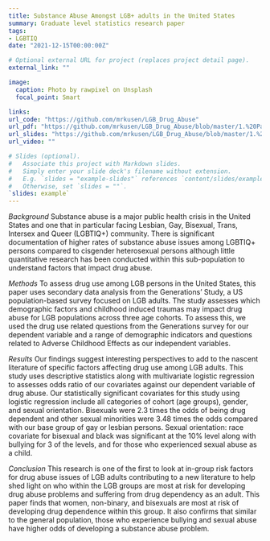 ```yaml
---
title: Substance Abuse Amongst LGB+ adults in the United States
summary: Graduate level statistics research paper
tags:
- LGBTIQ
date: "2021-12-15T00:00:00Z"

# Optional external URL for project (replaces project detail page).
external_link: ""

image:
  caption: Photo by rawpixel on Unsplash
  focal_point: Smart

links:
url_code: "https://github.com/mrkusen/LGB_Drug_Abuse"
url_pdf: "https://github.com/mrkusen/LGB_Drug_Abuse/blob/master/1.%20Paper/LGB%20drug%20abuse%20manuscript.pdf"
url_slides: "https://github.com/mrkusen/LGB_Drug_Abuse/blob/master/1.%20Paper/Semester%20Research%20Paper_Final%20Presentation_Slides.pdf"
url_video: ""

# Slides (optional).
#   Associate this project with Markdown slides.
#   Simply enter your slide deck's filename without extension.
#   E.g. `slides = "example-slides"` references `content/slides/example-slides.md`.
#   Otherwise, set `slides = ""`.
`slides: example`
---
```


*Background*
Substance abuse is a major public health crisis in the United States and one that in particular facing Lesbian, Gay, Bisexual, Trans, Intersex and Queer (LGBTIQ+) community. There is significant documentation of higher rates of substance abuse issues among LGBTIQ+ persons compared to cisgender heterosexual persons although little quantitative research has been conducted within this sub-population to understand factors that impact drug abuse. 

*Methods*
To assess drug use among LGB persons in the United States, this paper uses secondary data analysis from the Generations’ Study, a US population-based survey focused on LGB adults. The study assesses which demographic factors and childhood induced traumas may impact drug abuse for LGB populations across three age cohorts. To assess this, we used the drug use related questions from the Generations survey for our dependent variable and a range of demographic indicators and questions related to Adverse Childhood Effects as our independent variables.

*Results*
Our findings suggest interesting perspectives to add to the nascent literature of specific factors affecting drug use among LGB adults. This study uses descriptive statistics along with multivariate logistic regression to assesses odds ratio of our covariates against our dependent variable of drug abuse. Our statistically significant covariates for this study using logistic regression include all categories of cohort (age groups), gender, and sexual orientation. Bisexuals were 2.3 times the odds of being drug dependent and other sexual minorities were 3.48 times the odds compared with our base group of gay or lesbian persons. Sexual orientation: race covariate for bisexual and black was significant at the 10% level along with bullying for 3 of the levels, and for those who experienced sexual abuse as a child.

*Conclusion*
This research is one of the first to look at in-group risk factors for drug abuse issues of LGB adults contributing to a new literature to help shed light on who within the LGB groups are most at risk for developing drug abuse problems and suffering from drug dependency as an adult. This paper finds that women, non-binary, and bisexuals are most at risk of developing drug dependence within this group. It also confirms that similar to the general population, those who experience bullying and sexual abuse have higher odds of developing a substance abuse problem. 


